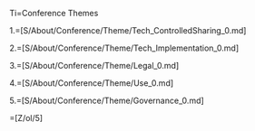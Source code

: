Ti=Conference Themes

1.=[S/About/Conference/Theme/Tech_ControlledSharing_0.md]

2.=[S/About/Conference/Theme/Tech_Implementation_0.md]

3.=[S/About/Conference/Theme/Legal_0.md]

4.=[S/About/Conference/Theme/Use_0.md]

5.=[S/About/Conference/Theme/Governance_0.md]

=[Z/ol/5]